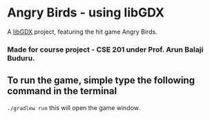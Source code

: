 # Angry Birds - using libGDX

A [libGDX](https://libgdx.com/) project, featuring the hit game Angry Birds.

### Made for course project - CSE 201 under Prof. Arun Balaji Buduru.

## To run the game, simple type the following command in the terminal
  `./gradlew run`
this will open the game window.
